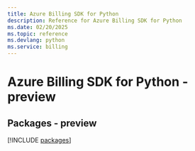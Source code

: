 ```yaml
---
title: Azure Billing SDK for Python
description: Reference for Azure Billing SDK for Python
ms.date: 02/20/2025
ms.topic: reference
ms.devlang: python
ms.service: billing
---
```

# Azure Billing SDK for Python - preview
## Packages - preview
[!INCLUDE [packages](billing-index.md)]